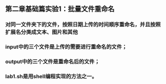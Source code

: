 ## 第二章基础篇实验1：批量文件重命名

### 对同一文件夹下的文件，按照日期上传的时间顺序重命名，并且按照扩展名分类成文本、图片和其他

### input中的三个文件是上传的需要进行重命名的文件；
### output中的三个文件是重命名后的文件；
### lab1.sh是用shell编程实现的方法之一。
